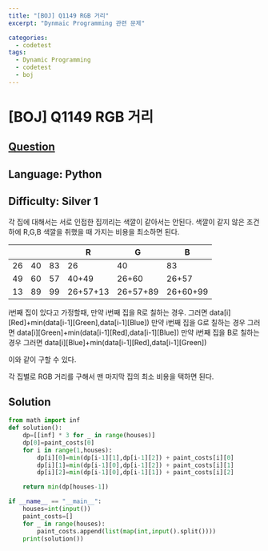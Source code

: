 ```yaml
---
title: "[BOJ] Q1149 RGB 거리"
excerpt: "Dynmaic Programming 관련 문제"

categories:
  - codetest
tags:
  - Dynamic Programming
  - codetest
  - boj
---
```

# [BOJ] Q1149 RGB 거리
## [Question](https://www.acmicpc.net/problem/1149)
## Language: Python
## Difficulty: Silver 1
각 집에 대해서는 서로 인접한 집끼리는 색깔이 같아서는 안된다. 색깔이 같지 않은 조건 하에 R,G,B 색깔을 취했을 때 가지는 비용을 최소하면 된다.

||||R|G|B|
|--|--|--|--|--|--|
|26|40|83|26|40|83|
|49|60|57|40+49|26+60|26+57|
|13|89|99|26+57+13|26+57+89|26+60+99|

i번째 집이 있다고 가정할때,
만약 i번째 집을 R로 칠하는 경우. 그러면 data[i][Red]+min(data[i-1][Green],data[i-1][Blue])
만약 i번째 집을 G로 칠하는 경우 그러면 data[i][Green]+min(data[i-1][Red],data[i-1][Blue])
만약 i번째 집을 B로 칠하는 경우 그러면 data[i][Blue]+min(data[i-1][Red],data[i-1][Green])

이와 같이 구할 수 있다.

각 집별로 RGB 거리를 구해서 맨 마지막 집의 최소 비용을 택하면 된다.

## Solution

```python
from math import inf
def solution():
    dp=[[inf] * 3 for _ in range(houses)]
    dp[0]=paint_costs[0]
    for i in range(1,houses):
        dp[i][0]=min(dp[i-1][1],dp[i-1][2]) + paint_costs[i][0]
        dp[i][1]=min(dp[i-1][0],dp[i-1][2]) + paint_costs[i][1]
        dp[i][2]=min(dp[i-1][0],dp[i-1][1]) + paint_costs[i][2]

    return min(dp[houses-1])

if __name__ == "__main__":
    houses=int(input())
    paint_costs=[]
    for _ in range(houses):
        paint_costs.append(list(map(int,input().split())))
    print(solution())
```
